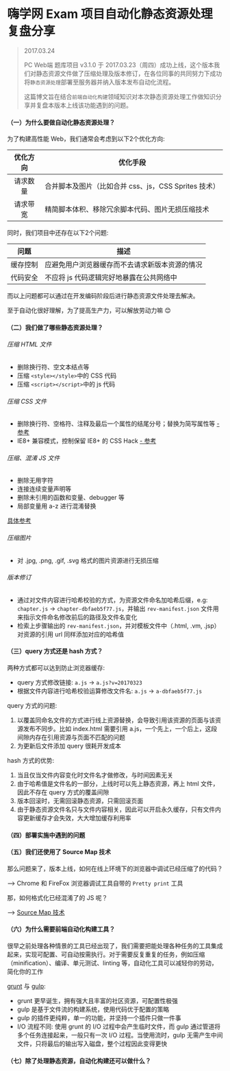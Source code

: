 嗨学网 Exam 项目自动化静态资源处理复盘分享
===

> 2017.03.24
> 
> PC Web端 题库项目 v3.1.0 于 2017.03.23（周四）成功上线，这个版本我们对静态资源文件做了压缩处理及版本修订，在各位同事的共同努力下成功将`静态资源处理`部署至服务器并纳入版本发布自动化流程。
> 
> 这篇博文旨在结合`前端自动化构建`领域知识对本次静态资源处理工作做知识分享并复盘本版本上线该功能遇到的问题。

#### （一）为什么要做自动化静态资源处理？

为了构建高性能 Web，我们通常会考虑到以下2个优化方向:

|优化方向|优化手段|
|:----:|----|
|请求数量|合并脚本及图片（比如合并 css、js，CSS Sprites 技术）|
|请求带宽|精简脚本体积、移除冗余脚本代码、图片无损压缩技术|

同时，我们项目中还存在以下2个问题:

|问题|描述|
|:----:|----|
|缓存控制|应避免用户浏览器缓存而不去请求新版本资源的情况|
|代码安全|不应将 js 代码逻辑完好地暴露在公共网络中|

而以上问题都可以通过在开发编码阶段后进行静态资源文件处理去解决。

至于自动化很好理解，为了提高生产力，可以解放劳动力嘛 :blush:

#### （二）我们做了哪些静态资源处理？

###### 压缩 HTML 文件

* 删除换行符、空文本结点等
* 压缩 `<style></style>`中的 CSS 代码
* 压缩 `<script></script>`中的 js 代码

###### 压缩 CSS 文件

* 删除换行符、空格符、注释及最后一个属性的结尾分号；替换为简写属性等 [- 参考](https://github.com/jakubpawlowicz/clean-css#level-1-optimizations)
* IE8+ 兼容模式，控制保留 IE8+ 的 CSS Hack [- 参考](https://github.com/jakubpawlowicz/clean-css#compatibility-modes)

###### 压缩、混淆 JS 文件

* 删除无用字符
* 连接连续变量声明等
* 删除未引用的函数和变量、debugger 等
* 局部变量用 a-z 进行混淆替换

[具体参考](https://github.com/mishoo/UglifyJS2#compressor-options)

###### 压缩图片

* 对 .jpg, .png, .gif, .svg 格式的图片资源进行无损压缩

###### 版本修订

* 通过对文件内容进行哈希校验的方式，为资源文件命名加哈希后缀，e.g: `chapter.js` -> `chapter-dbfaeb5f77.js`，并输出 `rev-manifest.json` 文件用来指示文件命名修改前后的路径及文件名变化
* 检索上步骤输出的 `rev-manifest.json`，并对模板文件中（.html, .vm, .jsp）对资源的引用 url 同样添加对应的哈希值

#### （三）query 方式还是 hash 方式？

两种方式都可以达到防止浏览器缓存:

* query 方式修改链接: `a.js` -> `a.js?v=20170323`
* 根据文件内容进行哈希校验运算修改文件名: `a.js` -> `a-dbfaeb5f77.js`

query 方式的问题:

1. 以覆盖同命名文件的方式进行线上资源替换，会导致引用该资源的页面与该资源发布不同步。比如 index.html 需要引用 a.js，一个先上，一个后上，这段间隙内存在引用资源与页面不匹配的问题
2. 为更新后文件添加 query 很耗开发成本

hash 方式的优势:

1. 当且仅当文件内容变化时文件名才做修改，与时间因素无关
2. 由于哈希值是文件名的一部分，上线时可以先上静态资源，再上 html 文件，因此不存在 query 方式的覆盖间隙
3. 版本回滚时，无需回滚静态资源，只需回滚页面
4. 由于静态资源文件名只与文件内容相关，因此可以开启永久缓存，只有文件内容更新缓存才会失效，大大增加缓存利用率

#### （四）部署实施中遇到的问题

#### （五）我们还使用了 Source Map 技术

那么问题来了，版本上线，如何在线上环境下的浏览器中调试已经压缩了的代码？

--> Chrome 和 FireFox 浏览器调试工具自带的 `Pretty print` 工具

那，如何格式化已经混淆了的 JS 呢？

--> [Source Map 技术](http://www.ruanyifeng.com/blog/2013/01/javascript_source_map.html)

#### （六）为什么需要前端自动化构建工具？

很早之前处理各种情景的工具已经出现了，我们需要把能处理各种任务的工具集成起来，实现可配置、可自动按需执行。对于需要反复重复的任务，例如压缩（minification）、编译、单元测试、linting 等，自动化工具可以减轻你的劳动，简化你的工作

[grunt](http://www.gruntjs.net/) 与 [gulp](http://www.gulpjs.com.cn/):

* grunt 更早诞生，拥有强大且丰富的社区资源，可配置性极强
* gulp 是基于文件流的构建系统，使用代码优于配置的策略
* gulp 的插件更纯粹，单一的功能，并坚持一个插件只做一件事
* I/O 流程不同: 使用 grunt 的 I/O 过程中会产生临时文件，而 gulp 通过管道将多个任务连接起来，一般只有一次 I/O 过程。当使用流时，gulp 无需产生中间文件，只将最后的输出写入磁盘，整个过程因此变得更快

#### （七）除了处理静态资源，自动化构建还可以做什么？


